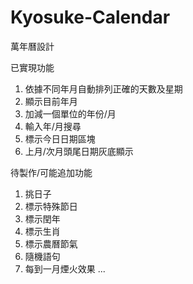 # Kyosuke-Calendar
萬年曆設計


已實現功能
1. 依據不同年月自動排列正確的天數及星期
2. 顯示目前年月
3. 加減一個單位的年份/月
4. 輸入年/月搜尋
5. 標示今日日期區塊
6. 上月/次月頭尾日期灰底顯示


待製作/可能追加功能
1. 挑日子
2. 標示特殊節日
3. 標示閏年
4. 標示生肖
5. 標示農曆節氣
6. 隨機語句
7. 每到一月煙火效果
...
